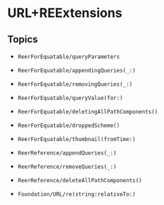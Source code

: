 # URL+REExtensions

## Topics

- ``ReerForEquatable/queryParameters``

- ``ReerForEquatable/appendingQueries(_:)``

- ``ReerForEquatable/removingQueries(_:)``

- ``ReerForEquatable/queryValue(for:)``

- ``ReerForEquatable/deletingAllPathComponents()``

- ``ReerForEquatable/droppedScheme()``

- ``ReerForEquatable/thumbnail(fromTime:)``

- ``ReerReference/appendQueries(_:)``

- ``ReerReference/removeQueries(_:)``

- ``ReerReference/deleteAllPathComponents()``

- ``Foundation/URL/re(string:relativeTo:)``
